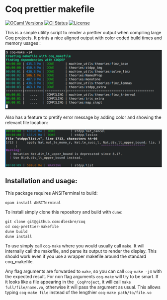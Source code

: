<!-- LTeX: language=en -->

# Coq prettier makefile

[![OCaml Versions](https://img.shields.io/badge/ocaml%20version-4.10.x%20--%204.14.x-blue)](./coqprettiermakefile.opam)
[![CI Status](https://img.shields.io/github/actions/workflow/status/dlesbre/coq-prettier-makefile/ocaml.yml?label=CI)](https://github.com/dlesbre/coq-prettier-makefile/actions)
[![License](https://img.shields.io/github/license/dlesbre/coq-prettier-makefile)](./LICENSE)

This is a simple utility script to render a prettier output when compiling large
Coq projects. It prints a nice aligned output with color coded build times and memory usages :

![](render.png)

Also has a feature to pretify error message by adding color and showing the relevant
file location:

![](warning.png)

## Installation and usage:

This package requires ANSITerminal to build:

```console
opam install ANSITerminal
```

To install simply clone this repository and build with `dune`:

```console
git clone git@github.com:dlesbre/coq
cd coq-prettier-makefile
dune build
dune install
```

To use simply call `coq-make` where you would usually call `make`. It will
internally call the makefile, and parse its output to render the display. This
should work even if you use a wrapper makefile around the standard coq_makefile.

Any flag arguments are forwarded to `make`, so you can call `coq-make -j4` with
the expected result. For non flag arguments `coq-make` will try to be smart. If
it looks like a file appearing in the `_CoqProject`, it will call `make
full/file/name.vo`, otherwise it will pass the argument as usual. This
allows typing `coq-make file` instead of the lengthier `coq-make
path/to/file.vo`

